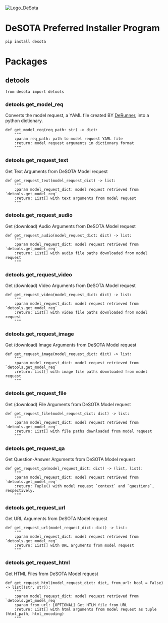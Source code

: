 ![Logo_DeSota](https://github.com/DeSOTAai/pip/assets/140865429/6fc2c7e2-bea0-4823-8ce2-4dfed8d974a6)
# DeSOTA Preferred Installer Program
```
pip install desota
```

# Packages
## detools
```
from desota import detools
```
### detools.get_model_req
Converts the model request, a YAML file created BY [DeRunner](https://github.com/DeSOTAai/DeRunner), into a python dictionary.
```
def get_model_req(req_path: str) -> dict:
    """
    :param req_path: path to model request YAML file
    :return: model request arguments in dictionary format
    """ 
```
### detools.get_request_text
Get Text Arguments from DeSOTA Model request
```
def get_request_text(model_request_dict) -> list:
    """
    :param model_request_dict: model request retrieved from `detools.get_model_req`
    :return: List[] with text arguments from model request
    """ 
```
### detools.get_request_audio
Get (download) Audio Arguments from DeSOTA Model request
```
def get_request_audio(model_request_dict: dict) -> list:
    """
    :param model_request_dict: model request retrieved from `detools.get_model_req`
    :return: List[] with audio file paths downloaded from model request
    """ 
```
### detools.get_request_video
Get (download) Video Arguments from DeSOTA Model request
```
def get_request_video(model_request_dict: dict) -> list:
    """
    :param model_request_dict: model request retrieved from `detools.get_model_req`
    :return: List[] with video file paths downloaded from model request
    """ 
```
### detools.get_request_image
Get (download) Image Arguments from DeSOTA Model request
```
def get_request_image(model_request_dict: dict) -> list:
    """
    :param model_request_dict: model request retrieved from `detools.get_model_req`
    :return: List[] with image file paths downloaded from model request
    """ 
```
### detools.get_request_file
Get (download) File Arguments from DeSOTA Model request
```
def get_request_file(model_request_dict: dict) -> list:
    """
    :param model_request_dict: model request retrieved from `detools.get_model_req`
    :return: List[] with file paths downloaded from model request
    """ 
```
### detools.get_request_qa
Get Question-Answer Arguments from DeSOTA Model request
```
def get_request_qa(model_request_dict: dict) -> (list, list):
    """
    :param model_request_dict: model request retrieved from `detools.get_model_req`
    :return: Tuple() with model request `context` and `questions`, respectively.
    """ 
```
### detools.get_request_url
Get URL Arguments from DeSOTA Model request
```
def get_request_url(model_request_dict: dict) -> list:
    """
    :param model_request_dict: model request retrieved from `detools.get_model_req`
    :return: List[] with URL arguments from model request
    """ 
```
### detools.get_request_html
Get HTML Files from DeSOTA Model request
```
def get_request_html(model_request_dict: dict, from_url: bool = False) -> list((str, str)):
    """
    :param model_request_dict: model request retrieved from `detools.get_model_req`
    :param from_url: [OPTIONAL] Get HTLM file from URL
    :return: List[] with html arguments from model request as tuple (html_path, html_encoding)
    """ 
```